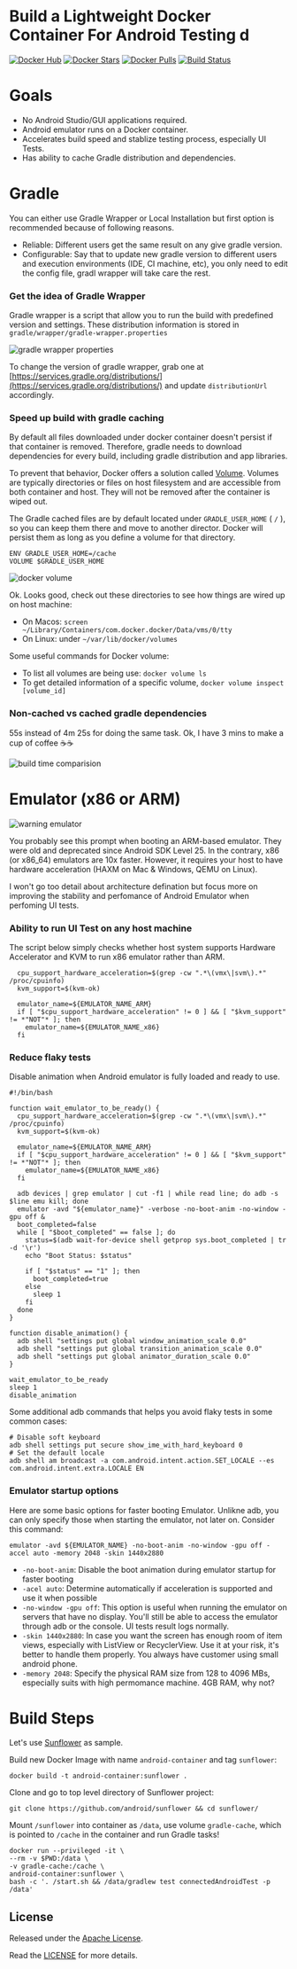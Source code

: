 # Build a Lightweight Docker Container For Android Testing d

[![Docker Hub](https://img.shields.io/badge/Docker%20Hub-info-blue.svg)](https://hub.docker.com/r/codecaigicungduoc/android-container/)
[![Docker Stars](https://img.shields.io/docker/stars/thyrlian/android-sdk.svg)](https://hub.docker.com/r/codecaigicungduoc/android-container/)
[![Docker Pulls](https://img.shields.io/docker/pulls/thyrlian/android-sdk.svg)](https://hub.docker.com/r/codecaigicungduoc/android-container/)
[![Build Status](https://travis-ci.com/fastphat/android-container.svg?branch=master)](https://travis-ci.com/fastphat/android-container)

# Goals

* No Android Studio/GUI applications required.
* Android emulator runs on a Docker container.
* Accelerates build speed and stablize testing process, especially UI Tests.
* Has ability to cache Gradle distribution and dependencies.


# Gradle
You can either use Gradle Wrapper or Local Installation but first option is recommended because of following reasons.

* Reliable: Different users get the same result on any give gradle version.
* Configurable: Say that to update new gradle version to different users and execution environments (IDE, CI machine, etc), you only need to edit the config file, gradl wrapper will take care the rest.


### Get the idea of Gradle Wrapper
Gradle wrapper is a script that allow you to run the build with predefined version and settings. These distribution information is stored in `gradle/wrapper/gradle-wrapper.properties`

![gradle wrapper properties](https://github.com/fastphat/android-container/blob/master/images/gradle-wrapper.png?raw=true)

To change the version of gradle wrapper, grab one at [https://services.gradle.org/distributions/](https://services.gradle.org/distributions/) and update `distributionUrl` accordingly.

### Speed up build with gradle caching
By default all files downloaded under docker container doesn't persist if that container is removed. Therefore, gradle needs to download dependencies for every build, including gradle distribution and app libraries.

To prevent that behavior, Docker offers a solution called [Volume](https://docs.docker.com/storage/). Volumes are typically directories or files on host filesystem and are accessible from both container and host. They will not be removed after the container is wiped out.

The Gradle cached files are by default located under `GRADLE_USER_HOME` ( `/` ), so you can keep them there and move to another director. Docker will persist them as long as you define a volume for that directory. 

```
ENV GRADLE_USER_HOME=/cache
VOLUME $GRADLE_USER_HOME
```

![docker volume](https://github.com/fastphat/android-container/blob/master/images/docker-volume.png?raw=true)

Ok. Looks good, check out these directories to see how things are wired up on host machine:

- On Macos: `screen ~/Library/Containers/com.docker.docker/Data/vms/0/tty`
- On Linux: under `~/var/lib/docker/volumes`

Some useful commands for Docker volume:

* To list all volumes are being use: `docker volume ls`
* To get detailed information of a specific volume, `docker volume inspect [volume_id]`

### Non-cached vs cached gradle dependencies

55s instead of 4m 25s for doing the same task. Ok, I have 3 mins to make a cup of coffee ☕☕

![build time comparision](https://github.com/fastphat/android-container/blob/master/images/build-time.png?raw=true)

# Emulator (x86 or ARM)

![warning emulator](https://github.com/fastphat/android-container/blob/master/images/arm.png?raw=true)

You probably see this prompt when booting an ARM-based emulator. They were old and deprecated since Android SDK Level 25. In the contrary, x86 (or x86_64) emulators are 10x faster. However, it requires your host to have hardware acceleration (HAXM on Mac & Windows, QEMU on Linux). 

I won't go too detail about architecture defination but focus more on improving the stability and perfomance of Android Emulator when perfoming UI tests. 

### Ability to run UI Test on any host machine
The script below simply checks whether host system supports Hardware Accelerator and KVM to run x86 emulator rather than ARM.

```shell
  cpu_support_hardware_acceleration=$(grep -cw ".*\(vmx\|svm\).*" /proc/cpuinfo)
  kvm_support=$(kvm-ok)

  emulator_name=${EMULATOR_NAME_ARM}
  if [ "$cpu_support_hardware_acceleration" != 0 ] && [ "$kvm_support" != *"NOT"* ]; then
    emulator_name=${EMULATOR_NAME_x86}
  fi
```

### Reduce flaky tests
Disable animation when Android emulator is fully loaded and ready to use.

```shell
#!/bin/bash

function wait_emulator_to_be_ready() {
  cpu_support_hardware_acceleration=$(grep -cw ".*\(vmx\|svm\).*" /proc/cpuinfo)
  kvm_support=$(kvm-ok)

  emulator_name=${EMULATOR_NAME_ARM}
  if [ "$cpu_support_hardware_acceleration" != 0 ] && [ "$kvm_support" != *"NOT"* ]; then
    emulator_name=${EMULATOR_NAME_x86}
  fi

  adb devices | grep emulator | cut -f1 | while read line; do adb -s $line emu kill; done
  emulator -avd "${emulator_name}" -verbose -no-boot-anim -no-window -gpu off &
  boot_completed=false
  while [ "$boot_completed" == false ]; do
    status=$(adb wait-for-device shell getprop sys.boot_completed | tr -d '\r')
    echo "Boot Status: $status"

    if [ "$status" == "1" ]; then
      boot_completed=true
    else
      sleep 1
    fi
  done
}

function disable_animation() {
  adb shell "settings put global window_animation_scale 0.0"
  adb shell "settings put global transition_animation_scale 0.0"
  adb shell "settings put global animator_duration_scale 0.0"
}

wait_emulator_to_be_ready
sleep 1
disable_animation

```

Some additional adb commands that helps you avoid flaky tests in some common cases:

```shell
# Disable soft keyboard
adb shell settings put secure show_ime_with_hard_keyboard 0
# Set the default locale 
adb shell am broadcast -a com.android.intent.action.SET_LOCALE --es com.android.intent.extra.LOCALE EN

```

### Emulator startup options

Here are some basic options for faster booting Emulator. Unlikne adb, you can only specify those when starting the emulator, not later on. Consider this command:


```
emulator -avd ${EMULATOR_NAME} -no-boot-anim -no-window -gpu off -accel auto -memory 2048 -skin 1440x2880
```

* `-no-boot-anim`: Disable the boot animation during emulator startup for faster booting
* `-acel auto`: Determine automatically if acceleration is supported and use it when possible
* `-no-window -gpu off`: This option is useful when running the emulator on servers that have no display. You'll still be able to access the emulator through adb or the console. UI tests result logs normally.
* `-skin 1440x2880`: In case you want the screen has enough room of item views, especially with ListView or RecyclerView. Use it at your risk, it's better to handle them properly. You always have customer using small android phone.
* `-memory 2048`: Specify the physical RAM size from 128 to 4096 MBs, especially suits with high permomance machine. 4GB RAM, why not?

# Build Steps 

Let's use [Sunflower](https://github.com/android/sunflower) as sample.

Build new Docker Image with name `android-container` and tag `sunflower`:

```shell
docker build -t android-container:sunflower .
```

Clone and go to top level directory of Sunflower project:

```shell
git clone https://github.com/android/sunflower && cd sunflower/
```

Mount `/sunflower` into container as `/data`, use volume `gradle-cache`, which is pointed to `/cache` in the container and run Gradle tasks!

```shell
docker run --privileged -it \
--rm -v $PWD:/data \
-v gradle-cache:/cache \
android-container:sunflower \
bash -c '. /start.sh && /data/gradlew test connectedAndroidTest -p /data'
```

## License

Released under the [Apache License](https://www.apache.org/licenses/LICENSE-2.0). 

Read the [LICENSE](https://raw.githubusercontent.com/fastphat/android-container/master/LICENSE) for more details.
